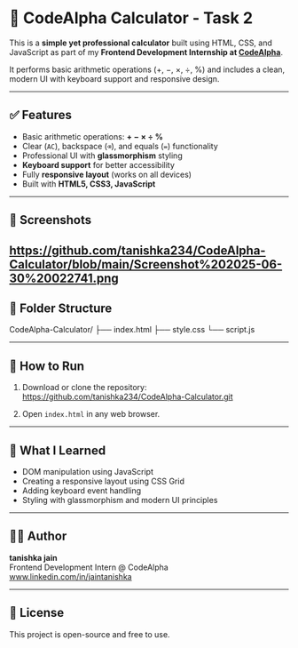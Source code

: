 # 🔢 CodeAlpha Calculator - Task 2

This is a **simple yet professional calculator** built using HTML, CSS, and JavaScript as part of my **Frontend Development Internship at [CodeAlpha](https://www.codealpha.tech/)**.

It performs basic arithmetic operations (+, −, ×, ÷, %) and includes a clean, modern UI with keyboard support and responsive design.

---

## ✅ Features

- Basic arithmetic operations: **+ − × ÷ %**
- Clear (`AC`), backspace (`⌫`), and equals (`=`) functionality
- Professional UI with **glassmorphism** styling
- **Keyboard support** for better accessibility
- Fully **responsive layout** (works on all devices)
- Built with **HTML5, CSS3, JavaScript**

---

## 📸 Screenshots


https://github.com/tanishka234/CodeAlpha-Calculator/blob/main/Screenshot%202025-06-30%20022741.png
---

## 📁 Folder Structure
CodeAlpha-Calculator/
├── index.html
├── style.css
└── script.js

---

## 🚀 How to Run

1. Download or clone the repository:
https://github.com/tanishka234/CodeAlpha-Calculator.git

2. Open `index.html` in any web browser.

---

## 🧠 What I Learned

- DOM manipulation using JavaScript
- Creating a responsive layout using CSS Grid
- Adding keyboard event handling
- Styling with glassmorphism and modern UI principles

---

## 🧑‍💻 Author

**tanishka jain**  
Frontend Development Intern @ CodeAlpha  
www.linkedin.com/in/jaintanishka

---
## 📜 License

This project is open-source and free to use.




